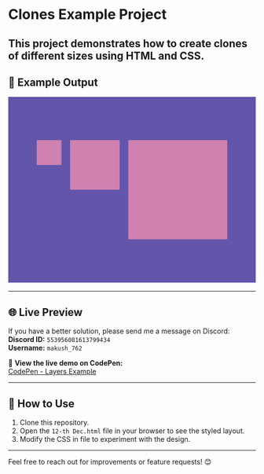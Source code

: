 # Сlones Example Project

This project demonstrates how to create clones of different sizes using HTML and CSS.
---

## 📸 Example Output

![Example](/12-th%20Dec/target_NY19hm6@2x.png)

---

## 🌐 Live Preview

If you have a better solution, please send me a message on Discord:  
**Discord ID:** `553956081613799434`  
**Username:** `makush_762`

🔗 **View the live demo on CodePen:**  
[CodePen - Layers Example](https://codepen.io/Roman_762_/pen/xbKELyz)

---

## 🚀 How to Use

1. Clone this repository.
2. Open the `12-th Dec.html` file in your browser to see the styled layout.
3. Modify the CSS in file to experiment with the design.

---

Feel free to reach out for improvements or feature requests! 😊
